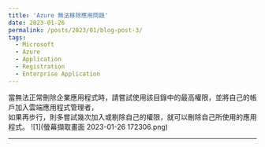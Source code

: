 ```yaml
---
title: 'Azure 無法移除應用問題'
date: 2023-01-26
permalink: /posts/2023/01/blog-post-3/
tags:
  - Microsoft
  - Azure
  - Application
  - Registration
  - Enterprise Application
---
```


當無法正常刪除企業應用程式時，請嘗試使用該目錄中的最高權限，並將自己的帳戶加入雲端應用程式管理者，<br>
如果再步行，則多嘗試幾次加入或剔除自己的權限，就可以刪除自己所使用的應用程式。
![1](螢幕擷取畫面 2023-01-26 172306.png)

------
